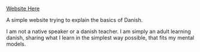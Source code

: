[Website Here](https://hytromo.github.io/no-bs-danish/)

A simple website trying to explain the basics of Danish.

I am not a native speaker or a danish teacher. I am simply an adult learning danish, sharing what I learn in the simplest way possible, that fits my mental models.
